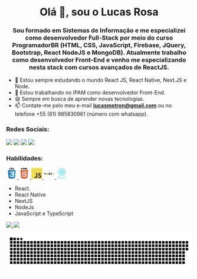 <!-- ### Hi there 👋
**lucasmetron/lucasmetron** is a ✨ _special_ ✨ repository because its `README.md` (this file) appears on your GitHub profile.

Here are some ideas to get you started:

- 🔭 I’m currently working on ...
- 🌱 I’m currently learning ...
- 👯 I’m looking to collaborate on ...
- 🤔 I’m looking for help with ...
- 💬 Ask me about ...
- 📫 How to reach me: ...
- 😄 Pronouns: ...
- ⚡ Fun fact: ...
-->

<h1 align="center">Olá 👋, sou o Lucas Rosa</h1>
<h3 align="center">Sou formado em Sistemas de Informação e me especializei como desenvolvedor Full-Stack por meio do curso ProgramadorBR (HTML, CSS, JavaScript, Firebase, JQuery, Bootstrap, React NodeJS e MongoDB). Atualmente trabalho como desenvolvedor Front-End e venho me especializando nesta stack com cursos avançados de ReactJS.</h3>

- 🌱 Estou sempre estudando o mundo React JS, React Native, Next.JS e Node.
- 👯 Estou trabalhando no IPAM como desenvolvedor Front-End.
- 😄 Sempre em busca de aprender novas tecnologias.
- 📫 Contate-me pelo meu e-mail **lucasmetron@gmail.com** ou no telefone +55 (61) 985830961 (número com whatsapp).  
 
<h3 align="left">Redes Sociais:</h3>
 <a href="https://www.linkedin.com/in/lucas-rosa-058683102/" target="_blank"><img src="https://img.shields.io/badge/-LinkedIn-%230077B5?style=for-the-badge&logo=linkedin&logoColor=white" target="_blank"></a>  
   <a href="https://api.whatsapp.com/send?phone=5561985830961" target="_blank"><img src="https://img.shields.io/badge/WhatsApp-25D366?style=for-the-badge&logo=whatsapp&logoColor=white" target="_blank"></a> 
 <a href="https://www.instagram.com/lucas_mrosa/" target="_blank"><img src="https://img.shields.io/badge/-Instagram-%23E4405F?style=for-the-badge&logo=instagram&logoColor=white" target="_blank"></a>
<a href="https://www.facebook.com/lucas.rosa.50767" target="_blank"><img src="https://img.shields.io/badge/Facebook-1877F2?style=for-the-badge&logo=facebook&logoColor=white"></a>

<h3 align="left">Habilidades:</h3>
<p align="left"> <a href="https://www.w3schools.com/css/" target="_blank"> <img src="https://raw.githubusercontent.com/devicons/devicon/master/icons/css3/css3-original-wordmark.svg" alt="css3" width="30" height="30"/> </a> <a href="https://www.w3.org/html/" target="_blank"> <img src="https://raw.githubusercontent.com/devicons/devicon/master/icons/html5/html5-original-wordmark.svg" alt="html5" width="30" height="30"/> </a> <a href="https://developer.mozilla.org/en-US/docs/Web/JavaScript" target="_blank"> <img src="https://raw.githubusercontent.com/devicons/devicon/master/icons/javascript/javascript-original.svg" alt="javascript" width="30" height="30"/> </a> <a href="https://nodejs.org" target="_blank"> <img src="https://raw.githubusercontent.com/devicons/devicon/master/icons/nodejs/nodejs-original-wordmark.svg" alt="nodejs" width="30" height="30"/> </a> <a href="https://reactjs.org/" target="_blank"> <img src="https://raw.githubusercontent.com/devicons/devicon/master/icons/react/react-original-wordmark.svg" alt="react" width="30" height="30"/> </a> 

- React.
- React Native
- NextJS
- NodeJs
- JavaScript e TypeScript

<div>
  <a href="https://github.com/lucasmetron?tab=repositories">
  <img height="180em" src="https://github-readme-stats.vercel.app/api?username=lucasmetron&show_icons=true&theme=react&include_all_commits=true&count_private=true"/>
  <img height="180em" src="https://github-readme-stats.vercel.app/api/top-langs/?username=lucasmetron&layout=compact&langs_count=7&theme=react"/>
</div>
 
 ![Snake animation](https://github.com/Thiagobiscoito/Thiagobiscoito/blob/output/github-contribution-grid-snake.svg)
 

